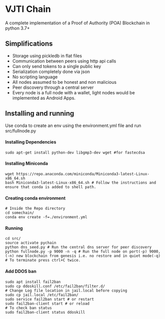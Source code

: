 # VJTI Chain
A complete implementation of a Proof of Authority (POA) Blockchain in python 3.7+

## Simplifications
- Storage using pickledb in flat files
- Communication between peers using http api calls
- Can only send tokens to a single public key
- Serialization completely done via json
- No scripting language
- All nodes assumed to be honest and non malicious
- Peer discovery through a central server
- Every node is a full node with a wallet, light nodes would be implemented as Android Apps.

## Installing and running
Use conda to create an env using the environment.yml file and run src/fullnode.py

#### Installing Dependencies
```
sudo apt-get install python-dev libgmp3-dev wget #for fastecdsa
```

#### Installing Miniconda
```
wget https://repo.anaconda.com/miniconda/Miniconda3-latest-Linux-x86_64.sh
bash Miniconda3-latest-Linux-x86_64.sh # Follow the instructions and ensure that conda is added to shell path.
```

#### Creating conda environment
```
# Inside the Repo directory
cd somechain/
conda env create -f=./environment.yml
```

#### Running
```
cd src/
source activate pychain
python dns_seed.py # Run the central dns server for peer discovery
python fullnode.py -p 9000 -n -q # Run the full node on port(-p) 9000, (-n) new blockchain from genesis i.e. no restore and in quiet mode(-q)
# To terminate press ctrl+C twice.
```


#### Add DDOS ban
```
sudo apt install fail2ban
sudo cp ddoskill.conf /etc/fail2ban/filter.d/
# Change Log file location in jail.local before copying
sudo cp jail.local /etc/fail2ban/
sudo service fail2ban start # or restart
sudo fail2ban-client start # or reload
# To check ban status
sudo fail2ban-client status ddoskill
```
